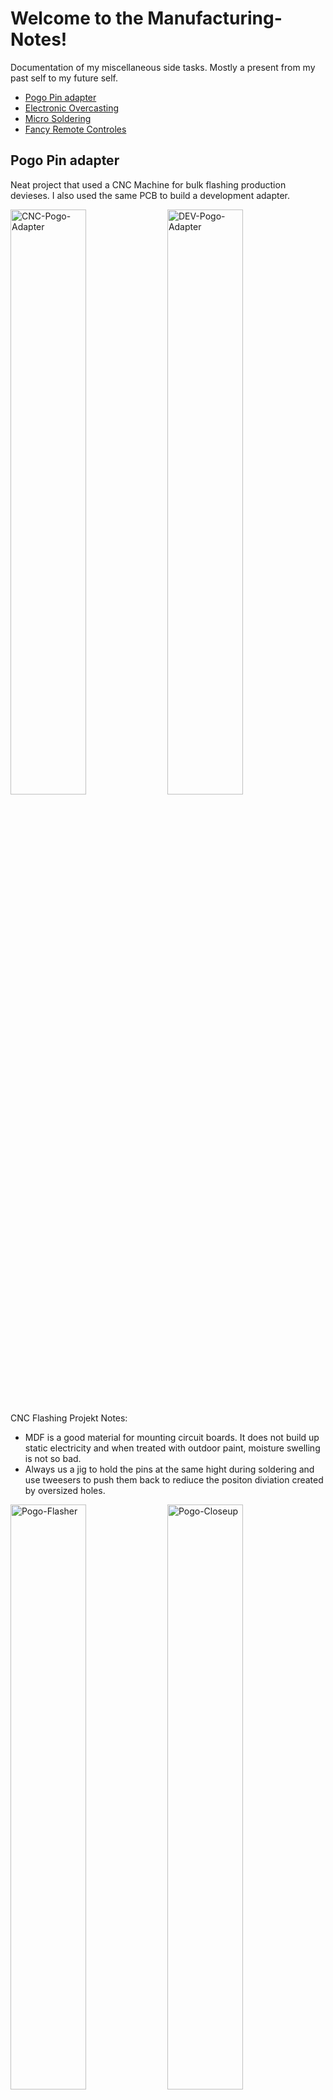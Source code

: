 # Welcome to the Manufacturing-Notes!
Documentation of my miscellaneous side tasks.
Mostly a present from my past self to my future self. 
  * [Pogo Pin adapter](#pogo-pin-adapter)
  * [Electronic Overcasting](#electronic-overcasting)
  * [Micro Soldering](#micro-soldering)
  * [Fancy Remote Controles](#fancy-remote-controles)


## Pogo Pin adapter
Neat project that used a CNC Machine  for bulk flashing production devieses.
I also used the same PCB to build a development adapter.

<p align="left">
  <img alt="CNC-Pogo-Adapter" src="https://user-images.githubusercontent.com/11893651/232246594-fee9db9f-c6ef-4036-8f4e-5818b74bc611.jpeg" width="49%">
  <img alt="DEV-Pogo-Adapter" src="https://user-images.githubusercontent.com/11893651/232246353-5b3976f6-a8dd-4189-9536-bb829c9be3ea.jpeg" width="49%">
</p>

CNC Flashing Projekt Notes:
* MDF is a good material for mounting circuit boards. It does not build up static electricity and when treated with outdoor paint, moisture swelling is not so bad.
* Always us a jig to hold the pins at the same hight during soldering and use tweesers to push them back to rediuce the positon diviation created by oversized holes.
<p align="left">
  <img alt="Pogo-Flasher" src="https://user-images.githubusercontent.com/11893651/225191250-fd6f4107-afd1-460c-abed-460f0ef2209c.jpeg" width="49%">
  <img alt="Pogo-Closeup" src="https://user-images.githubusercontent.com/11893651/225193098-3face10b-80ca-4b5d-ac0c-f31ab7d12732.jpeg" width="49%">
  <img alt="Pogo-Panel" src="https://user-images.githubusercontent.com/11893651/232246737-b4a3850e-f5a5-4bdb-b339-5eb9780acff9.png" width="49%">
</p>

DEV Clamp Projekt Notes:
* The PCB should have two small holes for alignment pins so that the tolerances of the clamp don't have to be so tight.
* Wobble in the hinge of the development clamp can be reduced by adding a vertical wall to the lower part.

<p align="left">
  <img alt="Pogo-Clamp-1" src="https://user-images.githubusercontent.com/11893651/226744482-8359f332-c2f6-409c-b7f4-4fe418b7dfb7.jpeg" width="49%">
  <img alt="Pogo-Clamp-2" src="https://user-images.githubusercontent.com/11893651/232245379-d910b06e-5c4f-4609-8f30-ed5f97cf872e.jpeg" width="49%">
</p>

General Pogo Pin Notes:
* Use Contact pads with holes if possible, the Pogo Pins will be guided into alignment by the hole.
I had good experience wit E2 style Pogo Pins.
* Old electronics can have contact problems. If cleaning with IPA does not work, try acetone.
<p align="left">
  <img alt="Pogo-1" src="https://user-images.githubusercontent.com/11893651/225188569-27dd629c-b69f-4b31-a822-7a64a1dfc018.png" width="10%">
  <img alt="Pogo-2" src="https://user-images.githubusercontent.com/11893651/225189422-4337a9e5-44b2-4283-a3b2-fe2bff305992.png" width="20%">
  <img alt="Pogo-4" src="https://user-images.githubusercontent.com/11893651/225190356-bdfc79f2-033c-4125-b7a8-737dcf985b66.jpeg" width="40%">
  <img alt="Pogo-3" src="https://user-images.githubusercontent.com/11893651/225189974-fd32f87c-5e77-4cfd-9126-eca7be1eea75.jpeg" width="25%">
</p>


## Electronic Overcasting
Using epoxy "overcasting" as an alternative to electronic overmolding for small batch productions.
* I like WAGNERSIL® 32 N for mouldings, use WAGNERSIL® RETARDER to extend the working time for degassing.
* Octopus Fluids Alcohol Ink is great for colering clear epoxy. Embedded LEDs remain visible.
<br>

[![Watch the video](https://user-images.githubusercontent.com/11893651/231450295-49854f1f-7f6d-42c7-b7f2-0ce6b7a3e590.png)](https://youtu.be/hgcruwxN1sg)

## Micro Soldering
* Enamel coatings burn at 400°C, just use the soldering iron at that temperature lighters leave soot.
* Use UV glue or PCB lacquer to hold the chips in place.
* Have a selection of breakout boards next time. 🙃 
<img alt="Micro-Soldering" src="https://user-images.githubusercontent.com/11893651/225195390-9a912f08-6a18-4d68-9ea5-e65f4acb8f57.jpeg" width="50%">



## Buttons, Switches and Potentiometers
* T 113A SW: Feeling 4/10 Looks: 8/10 Mounting: Easy
* Cherry MX: Feeling 9/10 Looks: 7/10 Mounting: Annoying
<img alt="Micro-Soldering" src="https://user-images.githubusercontent.com/11893651/225194953-0f36d021-b499-404e-8bd4-45f699102c2f.jpeg" width="50%">

## PCB Prototyping Goodies
![IMG_4875](https://github.com/user-attachments/assets/9c48269c-74f6-49b5-ad4a-33d7b8128ab3)
2604-1103 PCB Wago terminal block <br>
BNC ADAPTER 3.5MM NONTERMINATED <br>
